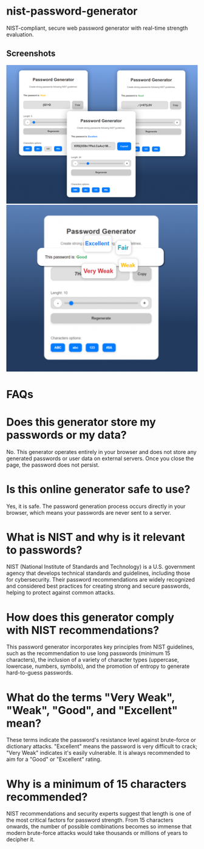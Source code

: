 # nist-password-generator
NIST-compliant, secure web password generator with real-time strength evaluation.

## Screenshots

![Screenshot 1 - Main Interface](images/image1.png)
![Screenshot 2 - Password Strength Feedback](images/image2.png)

# FAQs
# Does this generator store my passwords or my data?
No. This generator operates entirely in your browser and does not store any generated passwords or user data on external servers. Once you close the page, the password does not persist.

# Is this online generator safe to use?
Yes, it is safe. The password generation process occurs directly in your browser, which means your passwords are never sent to a server.

# What is NIST and why is it relevant to passwords?
NIST (National Institute of Standards and Technology) is a U.S. government agency that develops technical standards and guidelines, including those for cybersecurity. Their password recommendations are widely recognized and considered best practices for creating strong and secure passwords, helping to protect against common attacks.

# How does this generator comply with NIST recommendations?
This password generator incorporates key principles from NIST guidelines, such as the recommendation to use long passwords (minimum 15 characters), the inclusion of a variety of character types (uppercase, lowercase, numbers, symbols), and the promotion of entropy to generate hard-to-guess passwords.

# What do the terms "Very Weak", "Weak", "Good", and "Excellent" mean?
These terms indicate the password's resistance level against brute-force or dictionary attacks. "Excellent" means the password is very difficult to crack; "Very Weak" indicates it's easily vulnerable. It is always recommended to aim for a "Good" or "Excellent" rating.

# Why is a minimum of 15 characters recommended?
NIST recommendations and security experts suggest that length is one of the most critical factors for password strength. From 15 characters onwards, the number of possible combinations becomes so immense that modern brute-force attacks would take thousands or millions of years to decipher it.
